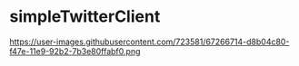 # simpleTwitterClient

https://user-images.githubusercontent.com/723581/67266714-d8b04c80-f47e-11e9-92b2-7b3e80ffabf0.png
